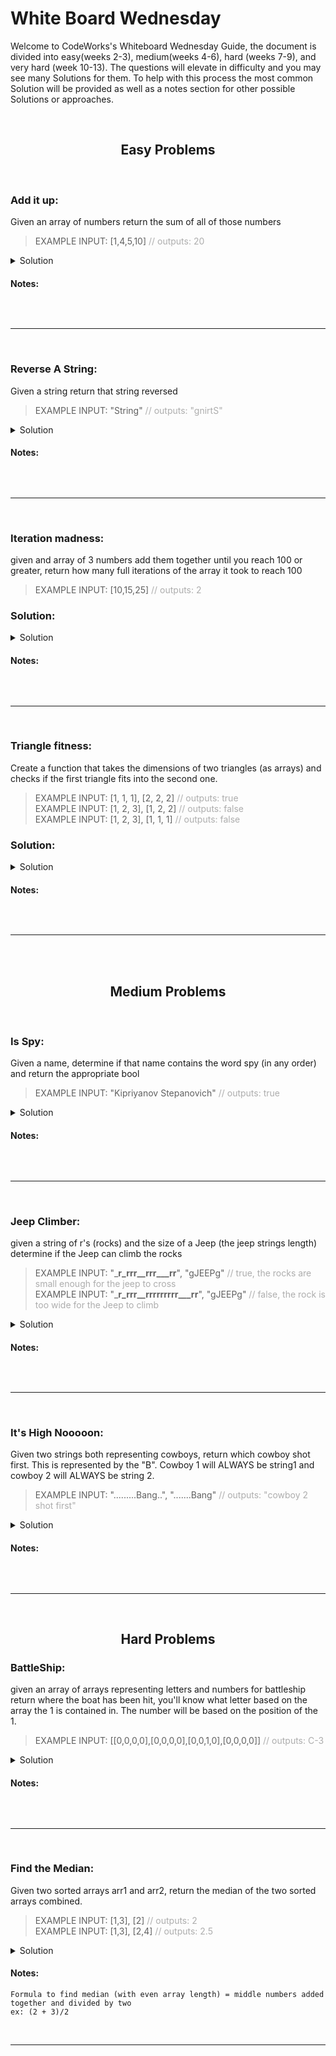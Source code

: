 # White Board Wednesday
Welcome to CodeWorks's Whiteboard Wednesday Guide, the document is divided into easy(weeks 2-3), 
medium(weeks 4-6), hard (weeks 7-9), and very hard (week 10-13). The questions will elevate in difficulty and you may see many Solutions for them. To help with this process the most common Solution will be provided as well as a notes section for other possible Solutions or approaches.  

<br> 


<h2 align="center">
Easy Problems
</h2>
<br>  

### Add it up:
Given an array of numbers return the sum of all of those numbers
>EXAMPLE INPUT: [1,4,5,10] <o>// outputs: 20</o>  

<details>
<summary>Solution</summary>  

```js
function addNumbers(arr) {
  let sum = 0
  for (let i = 0; i < arr.length; i++) {
    sum += arr[i]
  }
  return sum
}
```
</details>

#### Notes:

```

```

<br>  

___

<br>

### Reverse A String:  
Given a string return that string reversed
>EXAMPLE INPUT: "String" <o>// outputs: "gnirtS"</o>  

<details>
<summary>Solution</summary>

```js
function reverseString(str) {
  let strReverse = str.split('').reverse().join('')
  return console.log("Reverse String 1:", strReverse)
}
```

```js
 function reverseString(str) {
  let strReverse = ''
  for (let i = str.length - 1; i >= 0; i--) {
    let char = str[i]
    strReverse += char
  }
  return console.log("ReverseString 2: ", strReverse)
}
```
</details>

#### Notes:

```

```

<br>

___

<br>



### Iteration madness: 
given and array of 3 numbers add them together until you reach 100 or greater, return how many full iterations of the array it took to reach 100
>EXAMPLE INPUT: [10,15,25] <o>// outputs: 2</o>  

### Solution:
<details>
<summary>Solution</summary>

```js
function iterations(arr) {
  let sum = 0
  let loops = 0
  for (let i = 0; sum <= 100; i++) {
    if (i == arr.length) {
      i = 0
      loops++
    }
    sum += arr[i]
  }
   return loops
}

```
</details>

#### Notes:

```

```

<br>

___

<br>

### Triangle fitness: 
Create a function that takes the dimensions of two triangles (as arrays) and checks if the first triangle fits into the second one.
>EXAMPLE INPUT: [1, 1, 1], [2, 2, 2] <o>// outputs: true</o>  
>EXAMPLE INPUT: [1, 2, 3], [1, 2, 2] <o>// outputs: false</o>  
>EXAMPLE INPUT: [1, 2, 3], [1, 1, 1] <o>// outputs: false</o>  



### Solution:

<details>
<summary>Solution</summary>

```js
function triangle(arr1, arr2){
  for(i=0; i< arr1.length; i++){
    if(arr1[i] > arr2[i]){
      return false
    }

  }
  return true
}

```
</details>

#### Notes:

```

```

<br>

___

<br>

<br>



<h2 align="center">
Medium Problems
</h2>
<br>


### Is Spy: 
 Given a name, determine if that name contains the word spy (in any order) and return the appropriate bool
>EXAMPLE INPUT: "Kipriyanov Stepanovich" <o>// outputs: true</o>  

<details>
<summary>Solution</summary>

```js
function isSpyEasy(str) {
  let person = str.toLowerCase()
  let s = false
  let p = false
  let y = false
  for (let i = 0; i < person.length; i++) {
    let char = person[i]
    if (char = "s") {
      s = true
    } else if (char = "p") {
      p = true
    } else if (char = 'y') {
      y = true
    }
    return console.log("Is Spy Easy Result", (s && p && y))
  }
}

```

```js
function isSpy(arr) {
  let spys = []
  for (let i = 0; i < arr.length; i++) {
    let person = arr[i].toLowerCase()
    let s = person.includes('s')
    let p = person.includes('p')
    let y = person.includes('y')
    spys.push(s && p && y)
  }
  return console.log("Is Spy Result", spys)
}
```
</details>

#### Notes:

```

```

<br>

___

<br>

### Jeep Climber: 
given a string of r's (rocks) and the size of a Jeep (the jeep strings length) determine if the Jeep can climb the rocks
>EXAMPLE INPUT: "___r_rrr__rrr___rr__", "gJEEPg" <o>// true, the rocks are small enough for the jeep to cross</o>  
>EXAMPLE INPUT: "___r_rrr__rrrrrrrrr___rr__", "gJEEPg" <o>// false, the rock is too wide for the Jeep to climb</o>  


<details>
<summary>Solution</summary>

```js
function jeepClimber(str, car){
  let rock = 0
  let jeep = car.length
  for( let i = 0; i < str.length; i++){
    if( str[i] == 'r'){
      rock++
      if (rock > jeep){
        return false
      }
    } else {rock = 0}
  }
  return true
}

```
</details>

#### Notes:

```

```

<br>

___

<br>

### It's High Nooooon: 
Given two strings both representing cowboys, return which cowboy shot first. This is represented by the "B". Cowboy 1 will ALWAYS be string1 and cowboy 2 will ALWAYS be string 2.
>EXAMPLE INPUT: ".........Bang..", ".......Bang" <o>// outputs: "cowboy 2 shot first"</o>  


<details>
<summary>Solution</summary>

```js
function noonDraw(str1, str2) {
  for (let i = 0; i < str1.length; i++) {
    if (str1[i] != str2[i]) {
      if (str1[i] == 'B') {
        return console.log("Bang Result ", "cowboy 1 shot first")
      }
      return console.log("Bang Result ", "cowboy 2 shot first")

    }
  }
  return console.log("Bang Result ", "both cowboys shot at the same time, they both dead")
}

```
</details>

#### Notes:

```

```

<br>

___

<br>




<h2 align="center">
Hard Problems
</h2>

### BattleShip: 
given an array of arrays representing letters and numbers for battleship return where the boat has been hit, you'll know what letter based on the array the 1 is contained in. The number will be based on the position of the 1.
>EXAMPLE INPUT: [[0,0,0,0],[0,0,0,0],[0,0,1,0],[0,0,0,0]] <o>// outputs: C-3</o>  

<details>
<summary>Solution</summary>

```js
function radarScanChar(arr) {
  let chars = ["A", "B", "C", "D"]
  for (let r = 0; r < arr.length; r++) {
    let row = arr[r]
    let char = chars[r]
    for (let c = 0; c < row.length; c++) {
      let col = row[c]
      if (col == 1) {
        return console.log(char, "-", c + 1)
      }
    }
  }
  return "No damage sustained, systems online"
}

```
</details>

#### Notes:

```

```

<br>

___

<br>


### Find the Median: 
Given two sorted arrays arr1 and arr2, return the median of the two sorted arrays combined.
>EXAMPLE INPUT: [1,3], [2] <o>// outputs: 2</o>  
>EXAMPLE INPUT: [1,3], [2,4] <o>// outputs: 2.5</o>  


<details>
<summary>Solution</summary>

```js
function median(arr1, arr2){
  let newArr = [...arr1, ...arr2]
  newArr.sort()
  if(newArr.length % 2 == 1){
   return newArr[Math.floor(newArr.length/2)]
  } else {
    let newNum = (newArr[newArr.length/2 - 1] + newArr[newArr.length/2]) / 2
    return newNum
  }

}

```

</details>

#### Notes:

```
Formula to find median (with even array length) = middle numbers added together and divided by two
ex: (2 + 3)/2
```

<br>

___

<br>



<!-- <h2 align="center">
Very Hard Problems
</h2> -->







<style>
y{
  color: #FDFD96;
}

b{
  color: #A7C7E7;
}
o{
  opacity: .5;
}
</style>
